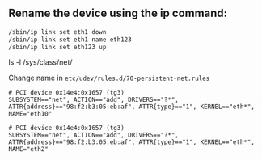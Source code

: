 
## Rename the device using the ip command:

```bash
/sbin/ip link set eth1 down
/sbin/ip link set eth1 name eth123
/sbin/ip link set eth123 up
```

ls -l /sys/class/net/

Change name in `etc/udev/rules.d/70-persistent-net.rules`

```
# PCI device 0x14e4:0x1657 (tg3)
SUBSYSTEM=="net", ACTION=="add", DRIVERS=="?*", ATTR{address}=="98:f2:b3:05:eb:af", ATTR{type}=="1", KERNEL=="eth*", NAME="eth10"

# PCI device 0x14e4:0x1657 (tg3)
SUBSYSTEM=="net", ACTION=="add", DRIVERS=="?*", ATTR{address}=="98:f2:b3:05:eb:af", ATTR{type}=="1", KERNEL=="eth*", NAME="eth2"
```